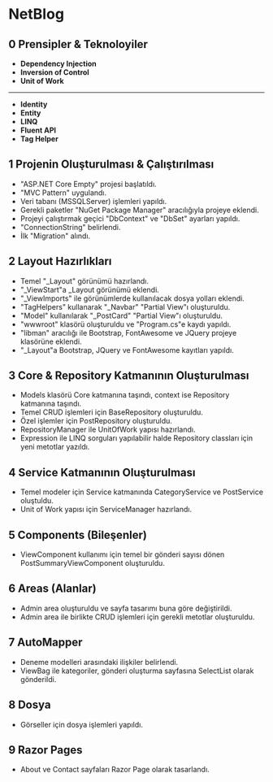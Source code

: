 # NetBlog
## 0 Prensipler & Teknoloyiler
- **Dependency Injection**
- **Inversion of Control**
- **Unit of Work**
---
- **Identity**
- **Entity**
- **LINQ**
- **Fluent API**
- **Tag Helper**
## 1 Projenin Oluşturulması & Çalıştırılması
- "ASP.NET Core Empty" projesi başlatıldı.
- "MVC Pattern" uygulandı.
- Veri tabanı (MSSQLServer) işlemleri yapıldı.
- Gerekli paketler "NuGet Package Manager" aracılığıyla projeye eklendi.
- Projeyi çalıştırmak geçici "DbContext" ve "DbSet" ayarları yapıldı.
- "ConnectionString" belirlendi.
- İlk "Migration" alındı.
## 2 Layout Hazırlıkları
- Temel "_Layout" görünümü hazırlandı.
- "_ViewStart"a _Layout görünümü eklendi.
- "_ViewImports" ile görünümlerde kullanılacak dosya yolları eklendi.
- "TagHelpers" kullanarak "_Navbar" "Partial View"ı oluşturuldu.
- "Model" kullanılarak "_PostCard" "Partial View"ı oluşturuldu.
- "wwwroot" klasörü oluşturuldu ve "Program.cs"e kaydı yapıldı.
- "libman" aracılığı ile Bootstrap, FontAwesome ve JQuery projeye klasörüne eklendi.
- "_Layout"a Bootstrap, JQuery ve FontAwesome kayıtları yapıldı.
## 3 Core & Repository Katmanının Oluşturulması
- Models klasörü Core katmanına taşındı, context ise Repository katmanına taşındı.
- Temel CRUD işlemleri için BaseRepository oluşturuldu.
- Özel işlemler için PostRepository oluşturuldu.
- RepositoryManager ile UnitOfWork yapısı hazırlandı.
- Expression ile LINQ sorguları yapılabilir halde Repository classları için yeni metotlar yazıldı.
## 4 Service Katmanının Oluşturulması
- Temel modeler için Service katmanında CategoryService ve PostService oluştuldu.
- Unit of Work yapısı için ServiceManager hazırlandı.
## 5 Components (Bileşenler)
- ViewComponent kullanımı için temel bir gönderi sayısı dönen PostSummaryViewComponent oluşturuldu.
## 6 Areas (Alanlar)
- Admin area oluşturuldu ve sayfa tasarımı buna göre değiştirildi.
- Admin area ile birlikte CRUD işlemleri için gerekli metotlar oluşturuldu.
## 7 AutoMapper
- Deneme modelleri arasındaki ilişkiler belirlendi.
- ViewBag ile kategoriler, gönderi oluşturma sayfasına SelectList olarak gönderildi.
## 8 Dosya
- Görseller için dosya işlemleri yapıldı.
## 9 Razor Pages
- About ve Contact sayfaları Razor Page olarak tasarlandı.
